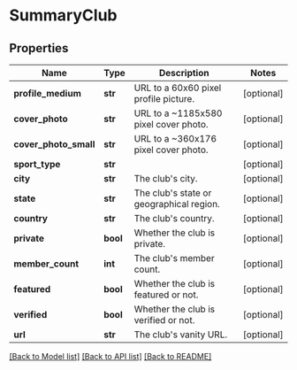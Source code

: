 # SummaryClub

## Properties
Name | Type | Description | Notes
------------ | ------------- | ------------- | -------------
**profile_medium** | **str** | URL to a 60x60 pixel profile picture. | [optional] 
**cover_photo** | **str** | URL to a ~1185x580 pixel cover photo. | [optional] 
**cover_photo_small** | **str** | URL to a ~360x176  pixel cover photo. | [optional] 
**sport_type** | **str** |  | [optional] 
**city** | **str** | The club&#x27;s city. | [optional] 
**state** | **str** | The club&#x27;s state or geographical region. | [optional] 
**country** | **str** | The club&#x27;s country. | [optional] 
**private** | **bool** | Whether the club is private. | [optional] 
**member_count** | **int** | The club&#x27;s member count. | [optional] 
**featured** | **bool** | Whether the club is featured or not. | [optional] 
**verified** | **bool** | Whether the club is verified or not. | [optional] 
**url** | **str** | The club&#x27;s vanity URL. | [optional] 

[[Back to Model list]](../README.md#documentation-for-models) [[Back to API list]](../README.md#documentation-for-api-endpoints) [[Back to README]](../README.md)


